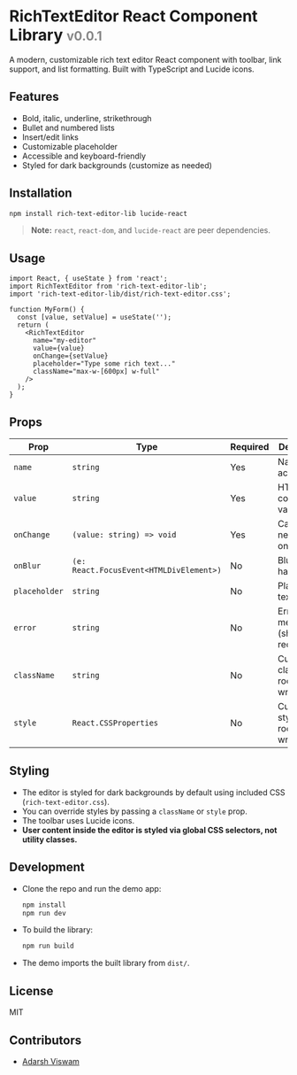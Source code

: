 # RichTextEditor React Component Library <span style="font-size:0.8em;color:#888;">v0.0.1</span>

A modern, customizable rich text editor React component with toolbar, link support, and list formatting. Built with TypeScript and Lucide icons.

## Features
- Bold, italic, underline, strikethrough
- Bullet and numbered lists
- Insert/edit links
- Customizable placeholder
- Accessible and keyboard-friendly
- Styled for dark backgrounds (customize as needed)

## Installation

```bash
npm install rich-text-editor-lib lucide-react
```

> **Note:** `react`, `react-dom`, and `lucide-react` are peer dependencies.

## Usage

```tsx
import React, { useState } from 'react';
import RichTextEditor from 'rich-text-editor-lib';
import 'rich-text-editor-lib/dist/rich-text-editor.css';

function MyForm() {
  const [value, setValue] = useState('');
  return (
    <RichTextEditor
      name="my-editor"
      value={value}
      onChange={setValue}
      placeholder="Type some rich text..."
      className="max-w-[600px] w-full"
    />
  );
}
```

## Props
| Prop         | Type                                      | Required | Description                       |
|--------------|-------------------------------------------|----------|-----------------------------------|
| `name`       | `string`                                  | Yes      | Name for accessibility            |
| `value`      | `string`                                  | Yes      | HTML content value                |
| `onChange`   | `(value: string) => void`                 | Yes      | Called with new HTML on change    |
| `onBlur`     | `(e: React.FocusEvent<HTMLDivElement>)`   | No       | Blur event handler                |
| `placeholder`| `string`                                  | No       | Placeholder text                  |
| `error`      | `string`                                  | No       | Error message (shows in red)      |
| `className`  | `string`                                  | No       | Custom classes for root wrapper   |
| `style`      | `React.CSSProperties`                     | No       | Custom styles for root wrapper    |

## Styling
- The editor is styled for dark backgrounds by default using included CSS (`rich-text-editor.css`).
- You can override styles by passing a `className` or `style` prop.
- The toolbar uses Lucide icons.
- **User content inside the editor is styled via global CSS selectors, not utility classes.**

## Development
- Clone the repo and run the demo app:
  ```bash
  npm install
  npm run dev
  ```
- To build the library:
  ```bash
  npm run build
  ```
- The demo imports the built library from `dist/`.

## License
MIT

## Contributors

- [Adarsh Viswam](https://github.com/adarshnub)
